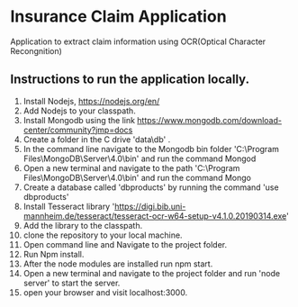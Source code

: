 # Insurance Claim Application

Application to extract claim information using OCR(Optical Character Recongnition)

## Instructions to run the application locally.
1. Install Nodejs, https://nodejs.org/en/
2. Add Nodejs to your classpath.
3. Install Mongodb using the link https://www.mongodb.com/download-center/community?jmp=docs
4. Create a folder in the C drive 'data\db' .
5. In the command line navigate to the Mongodb bin folder 'C:\Program Files\MongoDB\Server\4.0\bin' and run the command Mongod
6. Open a new terminal and navigate to the path 'C:\Program Files\MongoDB\Server\4.0\bin' and run the command Mongo
7. Create a database called 'dbproducts' by running the command 'use dbproducts'
8. Install Tesseract library 'https://digi.bib.uni-mannheim.de/tesseract/tesseract-ocr-w64-setup-v4.1.0.20190314.exe'
9. Add the library to the classpath.
10. clone the repository to your local machine.
11. Open command line and Navigate to the project folder.
12. Run Npm install.
13. After the node modules are installed run npm start.
14. Open a new terminal and navigate to the project folder and run 'node server' to start the server.
15. open your browser and visit localhost:3000.
